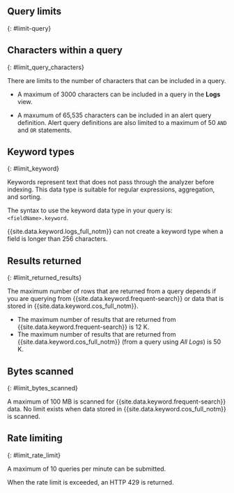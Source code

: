 ## Query limits
{: #limit-query}

## Characters within a query
{: #limit_query_characters}

There are limits to the number of characters that can be included in a query.

* A maximum of 3000 characters can be included in a query in the **Logs** view.

* A maxumum of 65,535 characters can be included in an alert query definition. Alert query definitions are also limited to a maximum of 50 `AND` and `OR` statements.


## Keyword types
{: #limit_keyword}

Keywords represent text that does not pass through the analyzer before indexing. This data type is suitable for regular expressions, aggregation, and sorting.

The syntax to use the keyword data type in your query is: `<fieldName>.keyword`.

{{site.data.keyword.logs_full_notm}} can not create a keyword type when a field is longer than 256 characters.


## Results returned
{: #limit_returned_results}

The maximum number of rows that are returned from a query depends if you are querying from {{site.data.keyword.frequent-search}} or data that is stored in {{site.data.keyword.cos_full_notm}}.

* The maximum number of results that are returned from {{site.data.keyword.frequent-search}} is 12 K.
* The maximum number of results that are returned from {{site.data.keyword.cos_full_notm}} (from a query using *All Logs*) is 50 K.


## Bytes scanned
{: #limit_bytes_scanned}

A maximum of 100 MB is scanned for {{site.data.keyword.frequent-search}} data. No limit exists when data stored in {{site.data.keyword.cos_full_notm}} is scanned.


## Rate limiting
{: #limit_rate_limit}

A maximum of 10 queries per minute can be submitted.

When the rate limit is exceeded, an HTTP 429 is returned.
